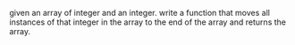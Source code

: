 given an array of integer and an integer.
write a function that moves all instances of that integer in the array to the end of the array and returns the array.

